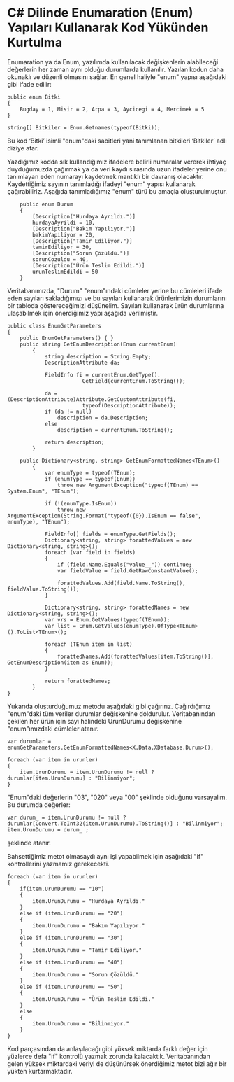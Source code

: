 # C# Dilinde Enumaration (Enum) Yapıları Kullanarak Kod Yükünden Kurtulma

Enumaration ya da Enum, yazılımda kullanılacak değişkenlerin alabileceği değerlerin her zaman aynı olduğu durumlarda kullanılır. Yazılan kodun daha okunaklı ve düzenli olmasını sağlar. En genel haliyle "enum" yapısı aşağıdaki gibi ifade edilir:


    public enum Bitki
    {
        Bugday = 1, Misir = 2, Arpa = 3, Aycicegi = 4, Mercimek = 5
    }

    string[] Bitkiler = Enum.Getnames(typeof(Bitki));


Bu kod ‘Bitki’ isimli "enum"daki sabitleri yani tanımlanan bitkileri ‘Bitkiler’ adlı diziye atar.

Yazdığımız kodda sık kullandığımız ifadelere belirli numaralar vererek ihtiyaç duyduğumuzda çağırmak ya da veri kaydı sırasında uzun ifadeler yerine onu tanımlayan eden numarayı kaydetmek mantıklı bir davranış olacaktır. Kaydettiğimiz sayının tanımladığı ifadeyi "enum" yapısı kullanarak çağırabiliriz. Aşağıda tanımladığımız "enum" türü bu amaçla oluşturulmuştur.

        public enum Durum
        {
            [Description("Hurdaya Ayrıldı.")]
            hurdayaAyrildi = 10,
            [Description("Bakım Yapılıyor.")]
            bakimYapiliyor = 20,
            [Description("Tamir Ediliyor.")]
            tamirEdiliyor = 30,
            [Description("Sorun Çözüldü.")]
            sorunCozuldu = 40,
            [Description("Ürün Teslim Edildi.")]
            urunTeslimEdildi = 50
        }

Veritabanımızda, "Durum" "enum"ındaki cümleler yerine bu cümleleri ifade eden sayıları sakladığımızı ve bu sayıları kullanarak ürünlerimizin durumlarını bir tabloda göstereceğimizi düşünelim. Sayıları kullanarak ürün durumlarına ulaşabilmek için önerdiğimiz yapı aşağıda verilmiştir.

    public class EnumGetParameters
    {
        public EnumGetParameters() { }
        public string GetEnumDescription(Enum currentEnum)
            {
                string description = String.Empty;
                DescriptionAttribute da;

                FieldInfo fi = currentEnum.GetType().
                            GetField(currentEnum.ToString());

                da = (DescriptionAttribute)Attribute.GetCustomAttribute(fi,
                            typeof(DescriptionAttribute));
                if (da != null)
                    description = da.Description;
                else
                    description = currentEnum.ToString();

                return description;
            }

        public Dictionary<string, string> GetEnumFormattedNames<TEnum>()
            {
                var enumType = typeof(TEnum);
                if (enumType == typeof(Enum))
                    throw new ArgumentException("typeof(TEnum) == System.Enum", "TEnum");

                if (!(enumType.IsEnum))
                    throw new ArgumentException(String.Format("typeof({0}).IsEnum == false", enumType), "TEnum");

                FieldInfo[] fields = enumType.GetFields();
                Dictionary<string, string> forattedValues = new Dictionary<string, string>();
                foreach (var field in fields)
                {
                    if (field.Name.Equals("value__")) continue;
                    var fieldValue = field.GetRawConstantValue();

                    forattedValues.Add(field.Name.ToString(), fieldValue.ToString());
                }

                Dictionary<string, string> forattedNames = new Dictionary<string, string>();
                var vrs = Enum.GetValues(typeof(TEnum));
                var list = Enum.GetValues(enumType).OfType<TEnum>().ToList<TEnum>();

                foreach (TEnum item in list)
                {
                    forattedNames.Add(forattedValues[item.ToString()], GetEnumDescription(item as Enum));
                }

                return forattedNames;
            }
    }

Yukarıda oluşturduğumuz metodu aşağıdaki gibi çağırırız. Çağırdığımız "enum"daki tüm veriler durumlar değişkenine doldurulur. Veritabanından çekilen her ürün için sayı halindeki UrunDurumu değişkenine "enum"ımızdaki cümleler atanır.

    var durumlar = enumGetParameters.GetEnumFormattedNames<X.Data.XDatabase.Durum>();

    foreach (var item in urunler)
    {
        item.UrunDurumu = item.UrunDurumu != null ? durumlar[item.UrunDurumu] : "Bilinmiyor";
    }

"Enum"daki değerlerin "03", "020" veya "00" şeklinde olduğunu varsayalım. Bu durumda değerler:

    var durum_ = item.UrunDurumu != null ? durumlar[Convert.ToInt32(item.UrunDurumu).ToString()] : "Bilinmiyor";
    item.UrunDurumu = durum_ ;

şeklinde atanır.

Bahsettiğimiz metot olmasaydı aynı işi yapabilmek için aşağıdaki "if" kontrollerini yazmamız gerekecekti.

    foreach (var item in urunler)
    {
        if(item.UrunDurumu == "10")
        {
            item.UrunDurumu = "Hurdaya Ayrıldı."
        }
        else if (item.UrunDurumu == "20")
        {
            item.UrunDurumu = "Bakım Yapılıyor."
        }
        else if (item.UrunDurumu == "30")
        {
            item.UrunDurumu = "Tamir Ediliyor."
        }
        else if (item.UrunDurumu == "40")
        {
            item.UrunDurumu = "Sorun Çözüldü."
        }
        else if (item.UrunDurumu == "50")
        {
            item.UrunDurumu = "Ürün Teslim Edildi."
        }
        else
        {
            item.UrunDurumu = "Bilinmiyor."
        }
    }

Kod parçasından da anlaşılacağı gibi yüksek miktarda farklı değer için yüzlerce defa "if" kontrolü yazmak zorunda kalacaktık. Veritabanından gelen yüksek miktardaki veriyi de düşünürsek önerdiğimiz metot bizi ağır bir yükten kurtarmaktadır.
